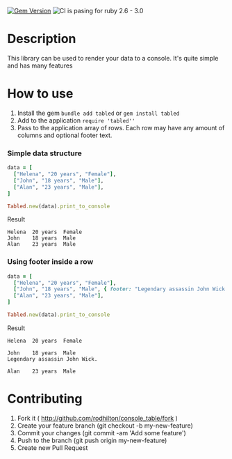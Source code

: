 [![Gem Version](https://badge.fury.io/rb/tabled.svg)](https://badge.fury.io/rb/tabled) ![CI is pasing for ruby 2.6 - 3.0](https://github.com/rukomoynikov/tabled/actions/workflows/linters/badge.svg)


# Description
This library can be used to render your data to a console. It's quite simple and has many features

# How to use
1. Install the gem `bundle add tabled` or `gem install tabled`
2. Add to the application `require 'tabled''`
3. Pass to the application array of rows. Each row may have any amount of columns and optional footer text.

### Simple data structure
```ruby
data = [
  ["Helena", "20 years", "Female"],
  ["John", "18 years", "Male"],
  ["Alan", "23 years", "Male"],
]

Tabled.new(data).print_to_console
```

Result
```shell
Helena  20 years  Female
John    18 years  Male
Alan    23 years  Male
```

### Using footer inside a row
```ruby
data = [
  ["Helena", "20 years", "Female"],
  ["John", "18 years", "Male", { footer: "Legendary assassin John Wick (Keanu Reeves) retired from his violent career after marrying the love of his life." }],
  ["Alan", "23 years", "Male"],
]

Tabled.new(data).print_to_console
```

Result
```shell
Helena  20 years  Female

John    18 years  Male
Legendary assassin John Wick.

Alan    23 years  Male
```

# Contributing
1. Fork it ( http://github.com/rodhilton/console_table/fork )
2. Create your feature branch (git checkout -b my-new-feature)
3. Commit your changes (git commit -am 'Add some feature')
4. Push to the branch (git push origin my-new-feature)
5. Create new Pull Request
